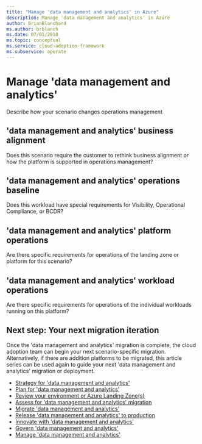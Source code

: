 ```yaml
---
title: "Manage 'data management and analytics' in Azure"
description: Manage 'data management and analytics' in Azure
author: BrianBlanchard
ms.author: brblanch
ms.date: 07/01/2010
ms.topic: conceptual
ms.service: cloud-adoption-framework
ms.subservice: operate
---
```


# Manage 'data management and analytics'

Describe how your scenario changes operations management

## 'data management and analytics' business alignment

Does this scenario require the customer to rethink business alignment or how the platform is supported in operations management?

## 'data management and analytics' operations baseline

Does this workload have special requirements for Visibility, Operational Compliance, or BCDR?

## 'data management and analytics' platform operations

Are there specific requirements for operations of the landing zone or platform for this scenario?

## 'data management and analytics' workload operations

Are there specific requirements for operations of the individual workloads running on this platform?

## Next step: Your next migration iteration

Once the 'data management and analytics' migration is complete, the cloud adoption team can begin your next scenario-specific migration. Alternatively, if there are addition platforms to be migrated, this article series can be used again to guide your next 'data management and analytics' migration or deployment.

- [Strategy for 'data management and analytics'](./strategy.md)
- [Plan for 'data management and analytics'](./plan.md)
- [Review your environment or Azure Landing Zone(s)](./ready.md)
- [Assess for 'data management and analytics' migration](./migrate-assess.md)
- [Migrate 'data management and analytics'](./migrate-deploy.md)
- [Release 'data management and analytics' to production](./migrate-release.md)
- [Innovate with 'data management and analytics'](./innovate.md)
- [Govern 'data management and analytics'](./govern.md)
- [Manage 'data management and analytics'](./manage.md)